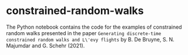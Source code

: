 # constrained-random-walks
The Python notebook contains the code for the examples of constrained random walks presented in the paper `Generating discrete-time constrained random walks and L\'evy flights` by B. De Bruyne, S. N. Majumdar and G. Schehr (2021).
